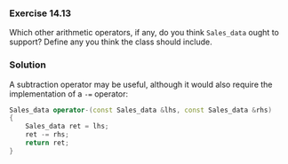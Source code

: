 ### Exercise 14.13

Which other arithmetic operators, if any, do you think `Sales_data` ought to
support? Define any you think the class should include.

### Solution

A subtraction operator may be useful, although it would also require the
implementation of a `-=` operator:

```cpp
Sales_data operator-(const Sales_data &lhs, const Sales_data &rhs)
{
    Sales_data ret = lhs;
    ret -= rhs;
    return ret;
}
```

